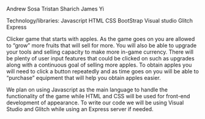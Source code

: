 Andrew Sosa
Tristan Sharich
James Yi

Technology/libraries:
Javascript
HTML
CSS
BootStrap
Visual studio
Glitch 
Express

Clicker game that starts with apples. As the game goes on you are allowed to “grow” more fruits that will sell for more.
You will also be able to upgrade your tools and selling capacity to make more in-game currency. There will be plenty of
user input features that could be clicked on such as upgrades along with a continuous goal of selling more apples. To obtain
apples you will need to click a button repeatedly and as time goes on you will be able to “purchase” equipment that will help
you obtain apples easier.

We plan on using Javascript as the main language to handle the functionality of the game while HTML and CSS will be used for
front-end development of appearance. To write our code we will be using Visual Studio and Glitch while using an Express server
if needed.
